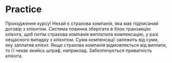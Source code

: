 # Practice
Проходження курсу!
Нехай є страхова компанія, яка має підписаний договір з клієнтом. Система повинна зберігати в блок транзакцію клієнта, 
щоб потім страхова компанія виплатила компенсацію, у разі нещасного випадку з клієнтом. Сума компенсації залежить від суми, яку заплатив клієнт. 
Якщо страхова компанія відмовляється від виплати, то її чекає якийсь штраф, наприклад. Забезпечується приватність клієнта.
